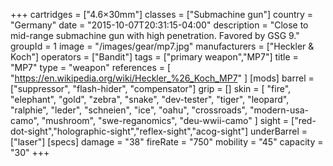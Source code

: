 +++
cartridges = ["4.6×30mm"]
classes = ["Submachine gun"]
country = "Germany"
date = "2015-10-07T20:31:15-04:00"
description = "Close to mid-range submachine gun with high penetration. Favored by GSG 9."
groupId = 1
image = "/images/gear/mp7.jpg"
manufacturers = ["Heckler & Koch"]
operators = ["Bandit"]
tags = ["primary weapon","MP7"]
title = "MP7"
type = "weapon"
references = [
  "https://en.wikipedia.org/wiki/Heckler_%26_Koch_MP7"
]
[mods]
  barrel = ["suppressor", "flash-hider", "compensator"]
  grip = []
  skin = [
    "fire",
    "elephant",
    "gold",
    "zebra",
    "snake",
    "dev-tester",
    "tiger",
    "leopard",
    "ralphie",
    "leder",
    "schneien",
    "ice",
    "oahu",
    "crossroads",
    "modern-usa-camo",
    "mushroom",
    "swe-reganomics",
    "deu-wwii-camo"
  ]
  sight = ["red-dot-sight","holographic-sight","reflex-sight","acog-sight"]
  underBarrel = ["laser"]
[specs]
  damage = "38"
  fireRate = "750"
  mobility = "45"
  capacity = "30"
+++
